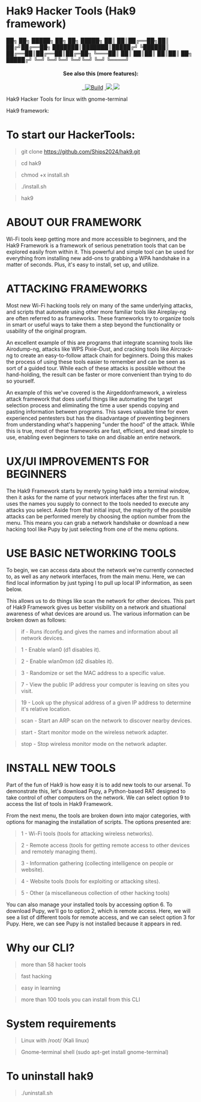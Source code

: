 # Hak9 Hacker Tools (Hak9 framework)

██╗  ██╗ █████╗ ██╗  ██╗ █████╗ 
██║  ██║██╔══██╗██║ ██╔╝██╔══██╗
███████║███████║█████╔╝ ╚██████║
██╔══██║██╔══██║██╔═██╗  ╚═══██║
██║  ██║██║  ██║██║  ██╗ █████╔╝
╚═╝  ╚═╝╚═╝  ╚═╝╚═╝  ╚═╝ ╚════╝ 

   <h4 align="center">See also this (more features):</h4>
<p align="center">
  <a href="https://github.com/Ships2024/hak9">
    <img src="">
  </a> 
  <a href="https://github.com/Ships2024/hak9/releases">
    <img src="">
  </a>
  </a>
  <a href="https://github.com/Ships2024/hak9"><img src="https://img.shields.io/badge/Supported%20OS-KaliLinux, ParrotSecurityOS-brightgreengreen.svg" alt="Build" data-canonical-src="https://img.shields.io/badge/Supported%20OS-Linux-brightgreengreen.svg" style="max-width:100%;"></a>
  </a>
  <a href="https://github.com/Ships2024/hak9/issues?q=is%3Aissue+is%3Aclosed">
      <img src="">
  </a>
  <a href="https://github.com/Ships2024/hak9">
      <img src="https://img.shields.io/badge/files-17-red.svg?maxAge=2592000">
  </a>
  <a href="https://github.com/Ships2024/hak9/wiki">
      <img src="https://img.shields.io/badge/ehtools%20-wiki-lightgrey.svg">
 </a>
</p>

Hak9 Hacker Tools for linux with gnome-terminal

Hak9 framework:

# To start our HackerTools: #

> git clone https://github.com/Ships2024/hak9.git

> cd hak9

> chmod +x install.sh

> ./install.sh 

> hak9


# ABOUT OUR FRAMEWORK #

Wi-Fi tools keep getting more and more accessible to beginners, and the Hak9 Framework is a framework of serious penetration tools that can be explored easily from within it. This powerful and simple tool can be used for everything from installing new add-ons to grabbing a WPA handshake in a matter of seconds. Plus, it's easy to install, set up, and utilize.

# ATTACKING FRAMEWORKS #

Most new Wi-Fi hacking tools rely on many of the same underlying attacks, and scripts that automate using other more familiar tools like Aireplay-ng are often referred to as frameworks. These frameworks try to organize tools in smart or useful ways to take them a step beyond the functionality or usability of the original program.

An excellent example of this are programs that integrate scanning tools like Airodump-ng, attacks like WPS Pixie-Dust, and cracking tools like Aircrack-ng to create an easy-to-follow attack chain for beginners. Doing this makes the process of using these tools easier to remember and can be seen as sort of a guided tour. While each of these attacks is possible without the hand-holding, the result can be faster or more convenient than trying to do so yourself.

An example of this we've covered is the Airgeddonframework, a wireless attack framework that does useful things like automating the target selection process and eliminating the time a user spends copying and pasting information between programs. This saves valuable time for even experienced pentesters but has the disadvantage of preventing beginners from understanding what's happening "under the hood" of the attack. While this is true, most of these frameworks are fast, efficient, and dead simple to use, enabling even beginners to take on and disable an entire network.

# UX/UI IMPROVEMENTS FOR BEGINNERS #

The Hak9 Framework starts by merely typing hak9 into a terminal window, then it asks for the name of your network interfaces after the first run. It uses the names you supply to connect to the tools needed to execute any attacks you select. Aside from that initial input, the majority of the possible attacks can be performed merely by choosing the option number from the menu. This means you can grab a network handshake or download a new hacking tool like Pupy by just selecting from one of the menu options.

# USE BASIC NETWORKING TOOLS #

To begin, we can access data about the network we're currently connected to, as well as any network interfaces, from the main menu. Here, we can find local information by just typing l to pull up local IP information, as seen below.

This allows us to do things like scan the network for other devices. This part of Hak9 Framework gives us better visibility on a network and situational awareness of what devices are around us. The various information can be broken down as follows:

> if - Runs ifconfig and gives the names and information about all network devices.

> 1 - Enable wlan0 (d1 disables it).

> 2 - Enable wlan0mon (d2 disables it).

> 3 - Randomize or set the MAC address to a specific value.

> 7 - View the public IP address your computer is leaving on sites you visit.

> 19 - Look up the physical address of a given IP address to determine it's relative location.

> scan - Start an ARP scan on the network to discover nearby devices.

> start - Start monitor mode on the wireless network adapter.

> stop - Stop wireless monitor mode on the network adapter.

# INSTALL NEW TOOLS #

Part of the fun of Hak9 is how easy it is to add new tools to our arsenal. To demonstrate this, let's download Pupy, a Python-based RAT designed to take control of other computers on the network. We can select option 9 to access the list of tools in Hak9 Framework.

From the next menu, the tools are broken down into major categories, with options for managing the installation of scripts. The options presented are:

> 1 - Wi-Fi tools (tools for attacking wireless networks).

> 2 - Remote access (tools for getting remote access to other devices and remotely managing them).

> 3 - Information gathering (collecting intelligence on people or website).

> 4 - Website tools (tools for exploiting or attacking sites).

> 5 - Other (a miscellaneous collection of other hacking tools)

You can also manage your installed tools by accessing option 6. To download Pupy, we'll go to option 2, which is remote access. Here, we will see a list of different tools for remote access, and we can select option 3 for Pupy. Here, we can see Pupy is not installed because it appears in red.

# Why our CLI? #

> more than 58 hacker tools

> fast hacking

> easy in learning

> more than 100 tools you can install from this CLI



# System requirements #

> Linux with /root/ (Kali linux)

> Gnome-terminal shell (sudo apt-get install gnome-terminal)

# To uninstall hak9 #

> ./uninstall.sh
